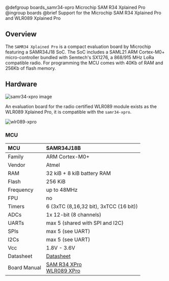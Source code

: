@defgroup    boards_samr34-xpro Microchip SAM R34 Xplained Pro
@ingroup     boards
@brief       Support for the Microchip SAM R34 Xplained Pro and WLR089 Xplained Pro

## Overview

The `SAMR34 Xplained Pro` is a compact evaluation board by Microchip featuring a
SAMR34J18 SoC. The SoC includes a SAML21 ARM Cortex-M0+ micro-controller
bundled with Semtech's SX1276, a 868/915 MHz LoRa compatible radio.
For programming the MCU comes with 40Kb of RAM and 256Kb of flash memory.

## Hardware

![samr34-xpro image](https://www.microchip.com/content/dam/mchp/mrt-dam/devtools/3072-180605-wpd-dm320111-2.jpg)

An evaluation board for the radio certified WLR089 module exists as the WLR089 Xplained Pro, it is compatible with the `samr34-xpro`.

![wlr089-xpro](https://www.microchip.com/content/dam/mchp/mrt-dam/devtools/3411-264438-1598368489-c14679-200616-wsg-ev23m25a-wlr089-explained-pro-evaluation-board.jpg)


### MCU
| MCU        | SAMR34J18B            |
|:---------- |:--------------------- |
| Family     | ARM Cortex-M0+        |
| Vendor     | Atmel                 |
| RAM        | 32 kiB + 8 kiB battery RAM |
| Flash      | 256 KiB               |
| Frequency  | up to 48MHz           |
| FPU        | no                    |
| Timers     | 6 (3xTC (8,16,32 bit), 3xTCC (16 bit)) |
| ADCs       | 1x 12-bit (8 channels)|
| UARTs      | max 5 (shared with SPI and I2C) |
| SPIs       | max 5 (see UART)      |
| I2Cs       | max 5 (see UART)      |
| Vcc        | 1.8V - 3.6V           |
| Datasheet  | [Datasheet](https://ww1.microchip.com/downloads/en/DeviceDoc/SAMR34-R35-Low-Power-LoRa-Sub-GHz-SiP-Data-Sheet-DS70005356B.pdf) |
| Board Manual | [SAM R34 XPro](https://www.microchip.com/en-us/development-tool/DM320111)<br>[WLR089 XPro](https://www.microchip.com/en-us/development-tool/EV23M25A)|
